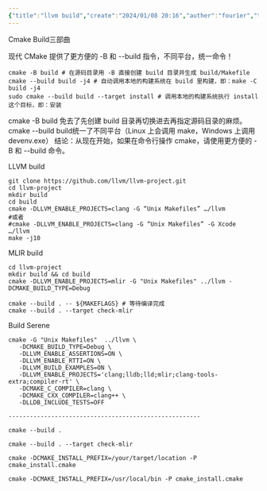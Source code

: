 ```yaml
---
{"title":"llvm build","create":"2024/01/08 20:16","auther":"four1er","tags":null,"dg-publish":true,"permalink":"/杂项/llvm build/","dgPassFrontmatter":true,"created":"2025-02-05T10:35:59.671+08:00","updated":"2025-02-05T10:35:59.671+08:00"}
---
```



Cmake Build三部曲

现代 CMake 提供了更方便的 -B 和 --build 指令，不同平台，统一命令！

```
cmake -B build # 在源码目录用 -B 直接创建 build 目录并生成 build/Makefile
cmake --build build -j4 # 自动调用本地的构建系统在 build 里构建，即：make -C build -j4
sudo cmake --build build --target install # 调用本地的构建系统执行 install 这个目标，即：安装
```

cmake -B build 免去了先创建 build 目录再切换进去再指定源码目录的麻烦。
cmake --build build统一了不同平台（Linux 上会调用 make，Windows 上调用 devenv.exe）
结论：从现在开始，如果在命令行操作 cmake，请使用更方便的 -B 和 --build 命令。

LLVM build

```shell
git clone https://github.com/llvm/llvm-project.git
cd llvm-project  
mkdir build  
cd build  
cmake -DLLVM_ENABLE_PROJECTS=clang -G “Unix Makefiles” …/llvm  
#或者  
#cmake -DLLVM_ENABLE_PROJECTS=clang -G “Unix Makefiles” -G Xcode …/llvm  
make -j10
```

MLIR build
```shell
cd llvm-project
mkdir build && cd build
cmake -DLLVM_ENABLE_PROJECTS=mlir -G "Unix Makefiles" ../llvm -DCMAKE_BUILD_TYPE=Debug

cmake --build . -- ${MAKEFLAGS} # 等待编译完成
cmake --build . --target check-mlir
```

Build Serene
```shell
cmake -G "Unix Makefiles"  ../llvm \
   -DCMAKE_BUILD_TYPE=Debug \
   -DLLVM_ENABLE_ASSERTIONS=ON \
   -DLLVM_ENABLE_RTTI=ON \
   -DLLVM_BUILD_EXAMPLES=ON \
   -DLLVM_ENABLE_PROJECTS='clang;lldb;lld;mlir;clang-tools-extra;compiler-rt' \
   -DCMAKE_C_COMPILER=clang \
   -DCMAKE_CXX_COMPILER=clang++ \
   -DLLDB_INCLUDE_TESTS=OFF

------------------------------------------------------

cmake --build .

cmake --build . --target check-mlir

cmake -DCMAKE_INSTALL_PREFIX=/your/target/location -P cmake_install.cmake

cmake -DCMAKE_INSTALL_PREFIX=/usr/local/bin -P cmake_install.cmake
```